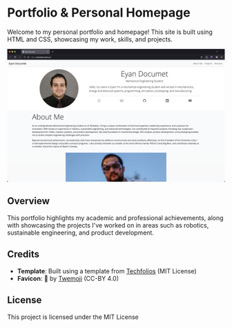 # Portfolio & Personal Homepage

Welcome to my personal portfolio and homepage! This site is built using HTML and CSS, showcasing my work, skills, and projects.

![A screenshot of the website, how meta\!](/img/meta.png)

## Overview

This portfolio highlights my academic and professional achievements, along with showcasing the projects I've worked on in areas such as robotics, sustainable engineering, and product development.

## Credits

- **Template**: Built using a template from [Techfolios](https://techfolios.github.io) (MIT License)
- **Favicon**: 🤖 by [Twemoji](https://github.com/twitter/twemoji) (CC-BY 4.0)

## License

This project is licensed under the MIT License
